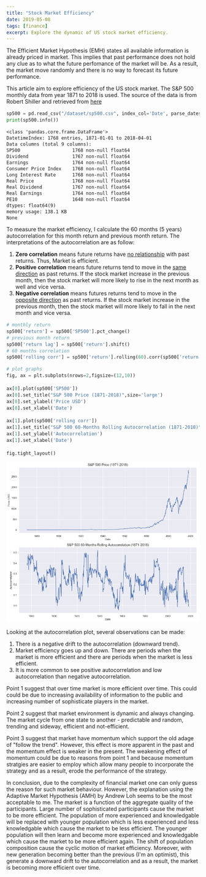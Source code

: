 ```yaml
---
title: "Stock Market Efficiency"
date: 2019-05-08
tags: [finance]
excerpt: Explore the dynamic of US stock market efficiency.
---
```



The Efficient Market Hypothesis (EMH) states all available information is already priced in market. This implies that past performance does not hold any clue as to what the future perfomance of the market will be.
As a result, the market move randomly and there is no way to forecast its future performance.

This article aim to explore efficiency of the US stock market. The S&P 500 monthly data from year 1871 to 2018 is used. The source of the data is from Robert Shiller and retrieved from <a href="https://datahub.io/core/s-and-p-500">here</a>


```python
sp500 = pd.read_csv("/dataset/sp500.csv", index_col='Date', parse_dates=True)
print(sp500.info())
```

    <class 'pandas.core.frame.DataFrame'>
    DatetimeIndex: 1768 entries, 1871-01-01 to 2018-04-01
    Data columns (total 9 columns):
    SP500                   1768 non-null float64
    Dividend                1767 non-null float64
    Earnings                1764 non-null float64
    Consumer Price Index    1768 non-null float64
    Long Interest Rate      1768 non-null float64
    Real Price              1768 non-null float64
    Real Dividend           1767 non-null float64
    Real Earnings           1764 non-null float64
    PE10                    1648 non-null float64
    dtypes: float64(9)
    memory usage: 138.1 KB
    None
    

To measure the market efficiency, I calculate the 60 months (5 years) autocorrelation for this month return and previous month return. The interpretations of the autocorrelation are as follow:

1. <b>Zero correlation</b> means future returns have <u>no relationship</u> with past returns. Thus, Market is efficient.
2. <b>Positive correlation</b> means future returns tend to move in the <u>same direction</u> as past returns. If the stock market increase in the previous month, then the stock market will more likely to rise in the next month as well and vice versa.
3. <b>Negative correlation</b> means futures returns tend to move in the <u>opposite direction</u> as past returns. If the stock market increase in the previous month, then the stock market will more likely to fall in the next month and vice versa.  


```python
# monthly return
sp500['return'] = sp500['SP500'].pct_change()
# previous month return
sp500['return lag'] = sp500['return'].shift()
# 60 months correlation
sp500['rolling corr'] = sp500['return'].rolling(60).corr(sp500['return lag'])
```


```python
# plot graphs
fig, ax = plt.subplots(nrows=2,figsize=(12,10))

ax[0].plot(sp500['SP500'])
ax[0].set_title("S&P 500 Price (1871-2018)",size='large')
ax[0].set_ylabel('Price USD')
ax[0].set_xlabel('Date')

ax[1].plot(sp500['rolling corr'])
ax[1].set_title("S&P 500 60-Months Rolling Autocorrelation (1871-2018)", size='large')
ax[1].set_ylabel('Autocorrelation')
ax[1].set_xlabel('Date')

fig.tight_layout()
```


![png](/images/stock-market-efficiency_files/stock-market-efficiency_5_0.png)


Looking at the autocorrelation plot, several observations can be made:
1. There is a negative drift to the autocorrelation (downward trend).
2. Market efficiency goes up and down. There are periods when the market is more efficient and there are periods when the market is less efficient.
3. It is more common to see positive autocorrelation and low autocorrelation than negative autocorrelation.

Point 1 suggest that over time market is more efficient over time. This could could be due to increasing availability of information to the public and increasing number of sophisticate players in the market.

Point 2 suggest that market environment is dynamic and always changing. The market cycle from one state to another - predictable and random, trending and sideway, efficient and not-efficient.

Point 3 suggest that market have momentum which support the old adage of "follow the trend". However, this effect is more apparent in the past and the momentum effect is weaker in the present. The weakening effect of momentum could be due to reasons from point 1 and because momentum stratgies are easier to employ which allow many people to incorporate the strategy and as a result, erode the performance of the strategy. 

In conclusion, due to the complexity of financial market one can only guess the reason for such market behaviour. However, the explanation using the Adaptive Market Hypothesis (AMH) by Andrew Loh seems to be the most acceptable to me. The market is a function of the aggregate quality of the participants. Large number of sophisticated participants cause the market to be more efficient. The population of more experienced and knowledgable will be replaced with younger population which is less experienced and less knowledgable which cause the market to be less efficient. The younger population will then learn and become more experienced and knowledgable which cause the market to be more efficient again. The shift of population composition cause the cyclic motion of market efficiency. Moreover, with new generation becoming better than the previous (I'm an optimist), this generate a downward drift to the autocorrelation and as a result, the market is becoming more efficient over time.


